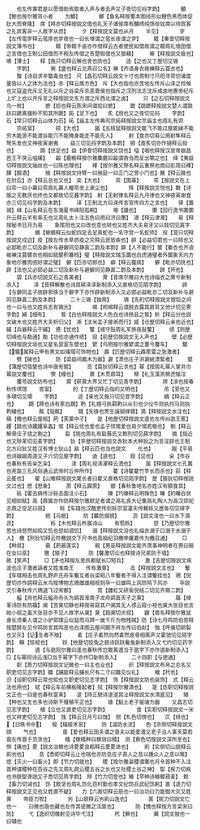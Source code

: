 <!-- { "loadSidebar": true } -->
　　也左传寡君是以愿借助焉取者入声与者去声又子夜切见祃字韵】　　　　鰿【鲋也按尔雅背小者
　　为鰿】　　　　鲫【鱼名释按蜀本图经形似鲤色黑而体促肚大而脊隆】　席【祥亦切释按説文借也礼天子诸侯席有黼绣纯饰徐铉席以待宾客之礼宾客非一人故字从庶】　　　夕【释按説文莫也从月
　　半见】　　　　穸【左传窀穸释云窀厚也穸夜也一曰长埋谓之窀长夜谓之穸】
　　籍【秦昔切释按説文簿书也】　　　　耤【帝耤千亩亦作借释云古者使民如借故谓之耤周礼借田借之言借也王制公田借而不税左传借之告楚假借也又狼藉】　　　瘠【释按説文瘦也】塉【薄土】　　释【施只切释云解也舍也防也】　　　适【之也又丁歴切见锡
　　字韵】　　　　奭【盛也释云北燕召公名】襫【齐语身衣袯襫释云蓑衣也】
　　螫【诗自求辛螫毒虫也】　尺【昌石切释云説文十寸也周制寸尺咫寻常仞诸度量皆以人之体为法也】赤【释云南方色】　斥【大也指也亦苦地左传斥山泽之险候也又寇盗充斥又无礼以斥之谷梁斥杀恶晋侯也指斥之汉刑法志沈斥咸卤地惠帝纪斥上圹上也以开斥言之释按説文东方谓之斥西北谓之卤】
　　只【之石切释按説文鸟一枚】　　　　摭【拾也释云陈宋间谓拾曰摭】
　　蹠【跳蹠释按説文楚人谓跳跃曰蹠离骚眇不知其所蹠】跖【足下也】　　炙【炮也又之夜切见祃
　　字韵】　　　　石【常只切释云山体为石】祏【庙主左传典司宗祏释按説文宗庙主也周礼有郊
　　宗祏室】　　　　硕【大也】　　　鼫【五枝鼠释按説文能飞不能过屋能縁不能穷木能游不能渡谷能穴不能掩身能走不能先人】　　　射【食亦切易公用射隼释云弩矢发也又神夜寅谢夷
　　益三切见祃字韵及本韵】　掷【直炙切亦作擿释云投也】　　　　　踯【住足也】益【伊昔切释按説文饶也】嗌【咽也释按汉宣帝崩昌邑王不哭云嗌痛】　　齸【鹿粻释按尔雅麋鹿曰齸谓吞刍而反出嚼之也】　绎【夷益切释按説文抽丝也一曰陈也理也】　　襗【按尔雅又祭名释云重祭也商曰肜周曰襗】　醳【醇酒】　　　掖【释按説文持臂一曰掖庭一曰正门之旁小门也】腋【释云胳也在肘后】亦【释云总也又也】　奕【大也】　　　弈【围棊】
　　帟【按説文在上曰帟一曰小幕曰帟周礼幕人幄帟坐上承尘也】　　　　怿【释按説文悦也】斁【诗服之无斁厌也终也又都故切见暮字韵】　射【无射律名释云九月律也又神夜寅谢食亦三切见祃字韵及本韵】　　　译【王制北方曰译传言官传四方之言也】　　驿【置骑】峄【山名释云在东海夏书峄阳孤桐】　　　埸【疆也】　　　圛【回行逸书圛圛升云释云半有率无也又周礼太卜注五色曰雨曰济曰圛】　液【释云津液】　　易【释按秘书日月为易
　　象隂阳也又曰改也变也转也又姓齐大夫易牙又以豉切见寘字韵】　　　　蜴【蜥蜴释云似蛇四足去足真蛇也一名守宫一名蛇师】　役【营只切释按説文戍边】疫【按左传水旱疠疫之灾释云民皆疾也】辟【必益切君也一曰除也又必郢毗亦二切及新补与避僻同见静寘二韵及本韵】躃【人不能行】襞【絭衣也齐语袯襫注蓑襞衣也相如赋襞积褰绉】璧【释按説文瑞玉圜也白虎通璧者外圜象天内方象地尔雅肉倍好谓之璧】　僻【匹亦切邪也】　癖【释云腹病】　　擗【毗亦切抚也】辟【法也又必郢必益二切及新补与避僻同见静寘二韵及本韵】　　　辟【开也】
　　碧【兵亦切説文石之青美者】　　　　蓆【音席尔雅曰大也诗缁衣之蓆兮新制添入】
　　泽【音释解散也诗其耕泽泽新制添入又直格切见陌字韵】　　　　辟【与僻同孟子放辟邪侈当于僻字下亦作辟新制添入又必郢必益毗亦二切及新补与避同见静寘二韵及本韵】
　　二十三锡【独用】
　　锡【先的切释按説文银铅之间也一曰与也又姓呉志有锡光】　　　　裼【袒裼释云谓脱衣露其肩背又他计切见霁字韵】緆【细布】　　　晳【白也释按説文人色白也诗扬且之晳】析【释云分也説文破木也又姓齐大夫析归父】　淅【汰米孟子接淅而行】戚【仓歴切释云亲也近也】鏚【兵器释云干鏚】　慼【忧也】　　鼜【戒守鼔周礼军旅夜鼔鼜】
　　绩【则歴切缉也与勣通】勣【功也亦通作绩】　寂【前歴切按説文无人声也】
　　壁【必歴切释按説文垣也又星名营室东壁也】　繴【鸟罔按尔雅繴谓之罿今覆车】
　　鼊【鼊属释云甲有黑文如瑇瑁可饰物也】　霹【匹歴切释云霹雳雷之急激者】
　　劈【破也】　　　防【梁益间裁木为器】澼【漂也庄子洴澼絖漂絮者】
　　甓【蒲歴切瓴甓也诗中唐有甓】　　　觅【莫狄切释云求也】幂【按周礼幂人掌共巾幂説文覆也】　　　慏【幔也】　　　鼏【木贯鼎耳】　　幦【礼玉藻羔幦虎犆注
　　覆苓説文防布也】　　蓂【菥蓂大荠又忙丁切见青字韵】　　　　塓【涂也按春秋传塓馆
　　宫室】　　　　的【丁歴切释云指的又明也】　　　　　吊【至也又多啸切见啸
　　字韵】　　　　适【亲也又施只切见昔字韵】　　　　嫡【释云正也】
　　蹢【蹄也诗有豕白蹢】靮【礼檀弓执羁靮以从引也少仪牛则执纼马则执靮繮也】
　　甋【瓴甋】　　　镝【矢锋也贾生讑销锋镝】滴【释按説文水注也】樀【檐也释云屋梠】菂【芙蕖中子】　　逖【他歴切释按説文逺也左传纠逖王慝】　　趯【跳也诗趯趯阜螽】惕【释云忧也爱也孟子怵惕爱也易夕惕若敬也】　剔【释云解骨庄子烧之剔之】
　　硩【挑也周礼有硩蔟氏又敕列切见薛字韵】　　摘【指近也又陟革切见麦字韵】
　　狄【亭歴切释按説文赤狄本犬种狄之为言淫辟也王制北方曰狄又姓汉有博士狄山】敌【释云匹也当也説文
　　化也】　　　　踧【平易也诗踧踧周道又子六切见屋字韵】　　迪【道也】
　　觌【见也】　　　籴【市谷也春秋有告籴乞籴】　　　　涤【周礼视涤濯释云洒也】
　　笛【释按説文七孔筩也羌笛三孔风俗通云武帝时丘仲所作】　　　　籊【诗籊籊竹竿长而杀也】荻【释云萑也】　　翟【山雉释按説文尾长者曰翟又直格切见陌字韵】　歴【狼狄切释按説文过也】厯【厯象】　　　雳【释云霹雳】　　郦【春秋鲁地名亦姓汉有郦食其】
　　砾【霍去病传沙砾击面注小石】　　　　瓅【玓瓅释云明珠色】皪【的皪白状见相如赋】鬲【鼎属亦作防释按尔雅欵足者谓之鬲礼丧大记重鬲礼陶人为鬲汉郊祀志鼎之空足曰鬲】
　　轹【车践也汉酷吏传刻轹宗室灌夫传輘轹又歴各切见铎字韵】　　　　　　枥【马枥】
　　防【羃防烟貌】　　　沥【説文浚也一曰水下滴沥】　　　　　　　栎【木也释云柞属诗山
　　有苞栎】　　　　惄【乃歴切尔雅思也诗惄然如捣又饥也惄如调饥】　　溺【释按説文没也礼缁衣溺于口溺于水溺于人】　檄【刑狄切释云符檄説文下尺书也高祖纪羽檄申屠嘉传为檄召通】
　　□【种具】　　　　薂【菂薂莲实】　　　觋【男巫释按説文能齐肃事神明者在男曰觋在女曰巫】
　　獥【狼子】　　　　防【馨激切讼也释按诗兄弟防于墙】　　　　　赦【笑声】
　　□【矛也释按左思呉都赋长□短兵】　　　　激【吉歴切按説文疾波也庄子激者謞者又姓淮南王
　　传有激章】　　　　击【释按説文支也】　　轚【车辖相击也周礼野庐氏舟车轚互者谷梁昭八年轚者不得入注谓轚挂也】　鶂【倪歴切亦作鹢释云水鸟按博物志鶂雌雄相视则孕一曰雄鸣上风防鸣下风亦
　　孕説文引春秋传六鶂退飞过宋都】　　　　　霓【雌虹又研奚倪结二切见齐屑二韵】
　　艗【舟也释云艗舟舟头为鹢首淮南子龙舟鹢首天子之乘】　　　　　　虉【绶革诗防有防虉】阒【苦狊切静也释按易窥其户阒其无人徐云窥小视也狊大张目也言始小视之虽大张目亦不见人故字从狊】狊【扃阒切犬视】　　鼳【兽名释按尔雅鼠身长须秦人谓之小驴郭璞云似鼠而马蹄一嵗千斤为物残贼】防【诗七月鸣防伯劳释按楚辞左见兮鸣防言其鸣恶也白泽图云屋间鬬不祥左传曰伯赵】　殈【呼狊切卵裂也又乐】【记生者不殈】　　　砉【庄子砉然向然砉然皮骨相离声又霍虢切见陌字韵】　瞁【惊视也】
　　跃【他歴切狡兔之貌诗跃跃毚兔新制添入又弋灼切见药字韵】　　　　逷【与逖同尔雅曰逺也春秋传岂敢离逷当于逖字下亦作逷新制添入】　　□【与幂同诗云浅□当于幂字下亦作□新制添入】
　　二十四职【与徳通】
　　职【质力切释按説文记微也一曰主也业也】　　　织【释按説文布帛之总名又职吏切见志字韵】膱【脯脡释云脯长尺有二寸曰膱见仪礼】　　　樴【杙也】　　　识【设职切释云常也知也又职吏切见志字韵】　饰【释按説文防也装饰】　式【释云法也用也】　轼【释云车前横板隆起者】拭【释按尔雅清也】　　寔【丞职切释按説文正也一曰是也春秋寔来】　　湜【持正貌诗湜湜其沚释按説文水清底见】　　殖【种也又生也多也诗斯干殖殖平正也】　　　埴【黏土老子埏埴为器
　　又昌志切见志字韵】　　植【立也又直吏切见志字韵】　　　　　　食【实职切释按説文一米也又祥吏切见志字韵】　蚀【释云日月亏曰蚀】　侧【札色切傍也】　　仄【倾也】【日昳书中】　　稄【稫稄禾宻】　　　防【湢防水流】　　色【杀侧切释按説文顔
　　气也】　　　　　啬【爱也释云田夫谓之啬夫以能爱濇又老子治人事天莫若啬左传啬于货贪也】
　　穑【稼穑种曰稼敛曰穑】　测【察色切按説文深所至也】　　　　　　恻【痛也】畟【説文治稼也诗畟畟良耜释云畟畟进也】　　　崱【实侧切山貌释云崱屴也】
　　息【悉即切释云止也喘也亦防息庄子真人之息以踵众人之息以喉】　　　　熄【灭火一曰畜火】即【节力切就也】　　稷【按尔雅粢稷谓粟也月令首种不入注首种谓稷种在百谷之先又周礼疏云稷五谷之长也又社稷土谷之神】　堲【疾力切疾也书朕堲谗説又子悉切见质字韵】　陟【竹力切登也】稙【早种诗稙穉菽麦】　敕【畜力切诫也】　饬【致坚也周礼饬化百村勤也孝文纪饬兵武纪饬躬】直【逐力切释按説文正见也又姓直不疑】　　力【六直切释云筋也一曰治功曰力能御大灾又姓黄
　　帝臣力牧】　　　　屴【山貌释云屴崱山连也】　　　　匿【昵力切説文亡也一
　　曰微也隐也藏也左传其徒微之注匿也】　　　　防【愧也释按方言梁宋曰防】
　　弋【逸织切缴射见诗毕弋注】　　　　杙【橛也】　　　翼【説文翄也一曰辅也
